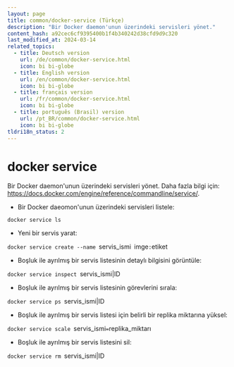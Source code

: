 ```yaml
---
layout: page
title: common/docker-service (Türkçe)
description: "Bir Docker daemon'unun üzerindeki servisleri yönet."
content_hash: a92cec6cf9395400b1f4b340242d38cfd9d9c320
last_modified_at: 2024-03-14
related_topics:
  - title: Deutsch version
    url: /de/common/docker-service.html
    icon: bi bi-globe
  - title: English version
    url: /en/common/docker-service.html
    icon: bi bi-globe
  - title: français version
    url: /fr/common/docker-service.html
    icon: bi bi-globe
  - title: português (Brasil) version
    url: /pt_BR/common/docker-service.html
    icon: bi bi-globe
tldri18n_status: 2
---
```

# docker service

Bir Docker daemon'unun üzerindeki servisleri yönet.
Daha fazla bilgi için: <https://docs.docker.com/engine/reference/commandline/service/>.

- Bir Docker daeomon'unun üzerindeki servisleri listele:

`docker service ls`

- Yeni bir servis yarat:

`docker service create --name `<span class="tldr-var badge badge-pill bg-dark-lm bg-white-dm text-white-lm text-dark-dm font-weight-bold">servis_ismi</span>` `<span class="tldr-var badge badge-pill bg-dark-lm bg-white-dm text-white-lm text-dark-dm font-weight-bold">imge</span>`:`<span class="tldr-var badge badge-pill bg-dark-lm bg-white-dm text-white-lm text-dark-dm font-weight-bold">etiket</span>

- Boşluk ile ayrılmış bir servis listesinin detaylı bilgisini görüntüle:

`docker service inspect `<span class="tldr-var badge badge-pill bg-dark-lm bg-white-dm text-white-lm text-dark-dm font-weight-bold">servis_ismi|ID</span>

- Boşluk ile ayrılmış bir servis listesinin görevlerini sırala:

`docker service ps `<span class="tldr-var badge badge-pill bg-dark-lm bg-white-dm text-white-lm text-dark-dm font-weight-bold">servis_ismi|ID</span>

- Boşluk ile ayrılmış bir servis listesi için belirli bir replika miktarına yüksel:

`docker service scale `<span class="tldr-var badge badge-pill bg-dark-lm bg-white-dm text-white-lm text-dark-dm font-weight-bold">servis_ismi</span>`=`<span class="tldr-var badge badge-pill bg-dark-lm bg-white-dm text-white-lm text-dark-dm font-weight-bold">replika_miktarı</span>

- Boşluk ile ayrılmış bir servis listesini sil:

`docker service rm `<span class="tldr-var badge badge-pill bg-dark-lm bg-white-dm text-white-lm text-dark-dm font-weight-bold">servis_ismi|ID</span>
